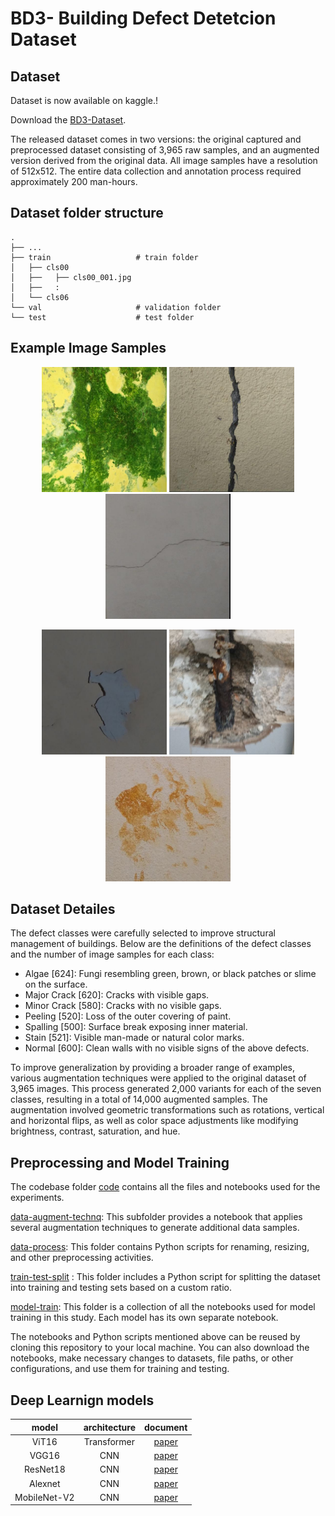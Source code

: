 
# BD3- Building Defect Detetcion Dataset


## Dataset
Dataset is now available on kaggle.!

Download the [BD3-Dataset](https://indianinstituteofscience-my.sharepoint.com/:f:/g/personal/praveenkotta_iisc_ac_in/Et7Ki_ILnGtBi1oFpOioPGcBp4zzUodaYsJ5UV3tve1Geg?e=3zxutQ).

The released dataset comes in two versions: the original captured and preprocessed dataset consisting of 3,965 raw samples, and an augmented version derived from the original data. All image samples have a resolution of 512x512. The entire data collection and annotation process required approximately 200 man-hours.

## Dataset folder structure
    .
    ├── ...
    ├── train                   # train folder
    │   ├── cls00              
    │   ├──   ├── cls00_001.jpg               
    │   ├──   :                 
    │   └── cls06              
    └── val                     # validation folder
    └── test                    # test folder
## Example Image Samples
<p align="center">
  <img src="example-imgs/cls00_441.jpg" width="200" />
  <img src="example-imgs/cls01_087.jpg" width="200" />
  <img src="example-imgs/cls02_031.jpg" width="200" />
</p>

<p align="center">
  <img src="example-imgs/cls03_018.jpg" width="200" />
  <img src="example-imgs/cls05_008.jpg" width="200" />
  <img src="example-imgs/cls06_082.jpg" width="200" />
</p>


## Dataset Detailes

The defect classes were carefully selected to improve structural management of buildings. Below are the definitions of the defect classes and the number of image samples for each class:

* Algae [624]: Fungi resembling green, brown, or black patches or slime on the surface.
* Major Crack [620]: Cracks with visible gaps.
* Minor Crack [580]: Cracks with no visible gaps.
* Peeling [520]: Loss of the outer covering of paint.
* Spalling [500]: Surface break exposing inner material.
* Stain [521]: Visible man-made or natural color marks.
* Normal [600]: Clean walls with no visible signs of the above defects.
  
To improve generalization by providing a broader range of examples, various augmentation techniques were applied to the original dataset of 3,965 images. This process generated 2,000 variants for each of the seven classes, resulting in a total of 14,000 augmented samples. The augmentation involved geometric transformations such as rotations, vertical and horizontal flips, as well as color space adjustments like modifying brightness, contrast, saturation, and hue.
## Preprocessing and Model Training

The codebase folder [code](https://github.com/Praveenkottari/BD3-Dataset/tree/main/code) contains all the files and notebooks used for the experiments.

[data-augment-technq](https://github.com/Praveenkottari/BD3-Dataset/tree/main/code/data-augment-Technq): This subfolder provides a notebook that applies several augmentation techniques to generate additional data samples.

[data-process](https://github.com/Praveenkottari/BD3-Dataset/tree/main/code/data-process): This folder contains Python scripts for renaming, resizing, and other preprocessing activities.

[train-test-split](https://github.com/Praveenkottari/BD3-Dataset/tree/main/code/train-test-split) : This folder includes a Python script for splitting the dataset into training and testing sets based on a custom ratio.

[model-train](https://github.com/Praveenkottari/BD3-Dataset/tree/main/code/model-train): This folder is a collection of all the notebooks used for model training in this study. Each model has its own separate notebook.

The notebooks and Python scripts mentioned above can be reused by cloning this repository to your local machine. You can also download the notebooks, make necessary changes to datasets, file paths, or other configurations, and use them for training and testing.

## Deep Learnign models

| 	model	 | 	architecture	 | 	document	 | 
| 	:-----:	 | 	:-----:	 | 	:-----:	 | 
| 	ViT16	| 	Transformer	| 	[paper](https://arxiv.org/abs/2010.11929)	 | 
| 	VGG16 	| 	CNN	| 	[paper](https://arxiv.org/abs/1409.1556)	 | 
| 	ResNet18	| 	CNN	| 	[paper](https://arxiv.org/abs/1512.03385)	 | 
| 	Alexnet	| 	CNN	| 	[paper](https://proceedings.neurips.cc/paper_files/paper/2012/file/c399862d3b9d6b76c8436e924a68c45b-Paper.pdf)	 | 
| 	MobileNet-V2	| 	CNN	| 	[paper](MobileNet-V2)	 | 

